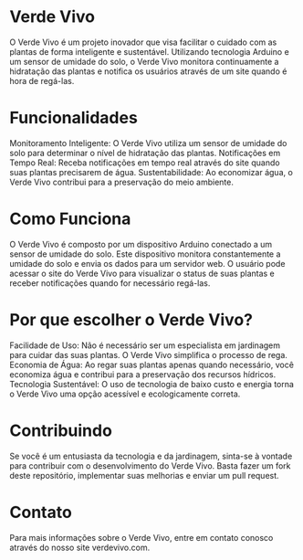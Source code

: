 # Verde Vivo
O Verde Vivo é um projeto inovador que visa facilitar o cuidado com as plantas de forma inteligente e sustentável. Utilizando tecnologia Arduino e um sensor de umidade do solo, o Verde Vivo monitora continuamente a hidratação das plantas e notifica os usuários através de um site quando é hora de regá-las.

# Funcionalidades
Monitoramento Inteligente: O Verde Vivo utiliza um sensor de umidade do solo para determinar o nível de hidratação das plantas.
Notificações em Tempo Real: Receba notificações em tempo real através do site quando suas plantas precisarem de água.
Sustentabilidade: Ao economizar água, o Verde Vivo contribui para a preservação do meio ambiente.

# Como Funciona
O Verde Vivo é composto por um dispositivo Arduino conectado a um sensor de umidade do solo. Este dispositivo monitora constantemente a umidade do solo e envia os dados para um servidor web. O usuário pode acessar o site do Verde Vivo para visualizar o status de suas plantas e receber notificações quando for necessário regá-las.

# Por que escolher o Verde Vivo?
Facilidade de Uso: Não é necessário ser um especialista em jardinagem para cuidar das suas plantas. O Verde Vivo simplifica o processo de rega.
Economia de Água: Ao regar suas plantas apenas quando necessário, você economiza água e contribui para a preservação dos recursos hídricos.
Tecnologia Sustentável: O uso de tecnologia de baixo custo e energia torna o Verde Vivo uma opção acessível e ecologicamente correta.

# Contribuindo
Se você é um entusiasta da tecnologia e da jardinagem, sinta-se à vontade para contribuir com o desenvolvimento do Verde Vivo. Basta fazer um fork deste repositório, implementar suas melhorias e enviar um pull request.

# Contato
Para mais informações sobre o Verde Vivo, entre em contato conosco através do nosso site verdevivo.com.

